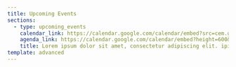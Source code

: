 ```yaml
---
title: Upcoming Events
sections:
  - type: upcoming_events
    calendar_link: https://calendar.google.com/calendar/embed?src=cem.g%40softwareforlove.com&ctz=America%2FToronto
    agenda_link: https://calendar.google.com/calendar/embed?height=600&wkst=1&bgcolor=%23ffffff&ctz=America%2FToronto&src=Y2VtLmdAc29mdHdhcmVmb3Jsb3ZlLmNvbQ&src=YWRkcmVzc2Jvb2sjY29udGFjdHNAZ3JvdXAudi5jYWxlbmRhci5nb29nbGUuY29t&src=dHIudHVya2lzaCNob2xpZGF5QGdyb3VwLnYuY2FsZW5kYXIuZ29vZ2xlLmNvbQ&color=%23039BE5&color=%2333B679&color=%230B8043&hl=en&showCalendars=1&showTitle=1&showTabs=1&showPrint=1&showNav=1&showDate=1&mode=AGENDA
    title: Lorem ipsum dolor sit amet, consectetur adipiscing elit. ipiscing elit.
template: advanced
---
```

